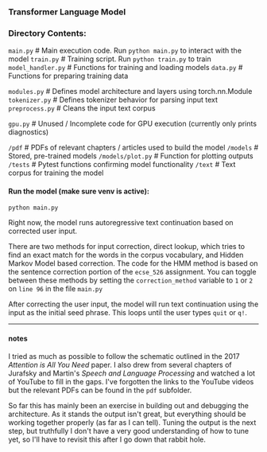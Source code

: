 ### Transformer Language Model

### Directory Contents:

`main.py` # Main execution code. Run `python main.py` to interact with the model
`train.py` # Training script. Run `python train.py` to train
`model_handler.py` # Functions for training and loading models
`data.py` # Functions for preparing training data

`modules.py` # Defines model architecture and layers using torch.nn.Module
`tokenizer.py` # Defines tokenizer behavior for parsing input text
`preprocess.py` # Cleans the input text corpus

`gpu.py` # Unused / Incomplete code for GPU execution (currently only prints diagnostics)

`/pdf` # PDFs of relevant chapters / articles used to build the model
`/models` # Stored, pre-trained models
`/models/plot.py` # Function for plotting outputs
`/tests` # Pytest functions confirming model functionality
`/text` # Text corpus for training the model

#### Run the model (make sure venv is active):
```
python main.py
```

Right now, the model runs autoregressive text continuation based on corrected user input.

There are two methods for input correction, direct lookup, which tries to find an exact match for the words in the corpus vocabulary, and Hidden Markov Model based correction. The code for the HMM method is based on the sentence correction portion of the `ecse_526` assignment. You can toggle between these methods by setting the  `correction_method` variable to `1` or `2` on `line 96` in the file `main.py`

After correcting the user input, the model will run text continuation using the input as the initial seed phrase. This loops until the user types `quit` or `q!`.

___

#### notes

I tried as much as possible to follow the schematic outlined in the 2017 *Attention is All You Need* paper. I also drew from several chapters of Jurafsky and Martin's *Speech and Language Processing* and watched a lot of YouTube to fill in the gaps. I've forgotten the links to the YouTube videos but the relevant PDFs can be found in the `pdf` subfolder.

So far this has mainly been an exercise in building out and debugging the architecture. As it stands the output isn't great, but everything should be working together properly (as far as I can tell). Tuning the output is the next step, but truthfully I don't have a very good understanding of how to tune yet, so I'll have to revisit this after I go down that rabbit hole.
